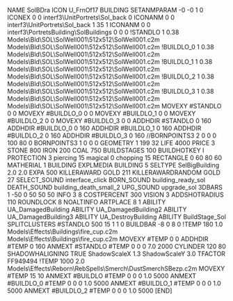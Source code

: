 NAME SolBDra
ICON U_FrnOf17
BUILDING
SETANMPARAM -0 -0 1 0
ICONEX 0 0 interf3\UnitPortrets\Sol_back 0
ICONANM 0 0 interf3\UnitPortrets\Sol_back 1 35 1
ICONANM 0 0 interf3\PortretsBuilding\SolBuildings 0 0 0
!STANDLO      1 0.38 Models\Bld\SOL\SolWell001\512x512\SolWell001.c2m Models\Bld\SOL\SolWell001\512x512\SolWell001.c2m
!BUILDLO_0    1 0.38 Models\Bld\SOL\SolWell001\512x512\SolWell001.c2m Models\Bld\SOL\SolWell001\512x512\SolWell001.c2m
!BUILDLO_1    1 0.38 Models\Bld\SOL\SolWell001\512x512\SolWell001.c2m Models\Bld\SOL\SolWell001\512x512\SolWell001.c2m
!BUILDLO_2    1 0.38 Models\Bld\SOL\SolWell001\512x512\SolWell001.c2m Models\Bld\SOL\SolWell001\512x512\SolWell001.c2m
!BUILDLO_3    1 0.38 Models\Bld\SOL\SolWell001\512x512\SolWell001.c2m Models\Bld\SOL\SolWell001\512x512\SolWell001.c2m
MOVEXY #STANDLO   0 0
MOVEXY #BUILDLO_0 0 0
MOVEXY #BUILDLO_1 0 0
MOVEXY #BUILDLO_2 0 0
MOVEXY #BUILDLO_3 0 0
ADDHDIR #STANDLO 0 160
ADDHDIR #BUILDLO_0 0 160
ADDHDIR #BUILDLO_1 0 160
ADDHDIR #BUILDLO_2 0 160
ADDHDIR #BUILDLO_3 0 160
//BORNPOINTS3 2 0 0 0 100 80 0
BORNPOINTS3 1 0 0 0 
GEOMETRY 1 199 32
LIFE     4000
PRICE 3 STONE 800 IRON 200 COAL 750
BUILDSTAGES 100
BUILDHOTKEY		I
PROTECTION 3 piercing 15 magical 0 chopping 15
RECTANGLE    0 60 80 60
MATHERIAL 1 BUILDING
EXPLMEDIA BUILDING 5
SELTYPE SelBigBuilding 2.0 2.0
EXPA 500
KILLERAWARD             GOLD 211
KILLERAWARDRANDOM       GOLD 27
SELECT_SOUND interface_click
BORN_SOUND building_ready_sol
DEATH_SOUND building_death_small_2
UPG_SOUND upgrade_sol
3DBARS 1 -50 0 50 50 50
INFO 3 8
COSTPERCENT 300
VISION 3
ADDSHOTRADIUS 110
ROUNDLOCK 8
NOALTINFO
ARTPLACE 8 1
ABILITY UA_DamagedBuilding
ABILITY UA_DamagedBuilding2
ABILITY UA_DamagedBuilding3
ABILITY UA_DestroyBuilding
ABILITY BuildStage_Sol
SPLITCLUSTERS #STANDLO 500 15 1 1 0
BUILDBAR -8 0 8 0
!TEMP 180 1.0 Models\Effects\Buildings\fire_cup.c2m Models\Effects\Buildings\fire_cup.c2m
MOVEXY  #TEMP 0 0
ADDHDIR #TEMP 0 160
ANMEXT #STANDLO #TEMP 0 0 0 7.0 2000
CYLINDER 120 80
SHADOWHALIGNING TRUE
ShadowScaleX 1.3
ShadowScaleY 3.0
TFACTOR FF949494
!TEMP 1000 2.0 Models\Effects\Reborn\RebSpells\Smerch\DustSmerchSBezp.c2m
MOVEXY  #TEMP 15 10
ANMEXT #BUILDLO #TEMP  0 0 0 1.0 5000
ANMEXT #BUILDLO_0 #TEMP  0 0 0 1.0 5000
ANMEXT #BUILDLO_1 #TEMP  0 0 0 1.0 5000
ANMEXT #BUILDLO_2 #TEMP  0 0 0 1.0 5000
[END]
